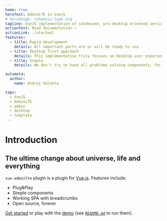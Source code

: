 ```yaml
---
home: true
heroText: AdminLTE in VueJS
# heroImage: /phoenix-logo.svg
tagline: VueJS implementation of condensed, pro-desktop oriented version of AdminLTE template
actionText: Read documentation →
actionLink: ./started/
features:
  - title: Rapid development
    details: All important parts are or will be ready to use
  - title: Desktop first approach
    details: This implementation truly focuses on Desktop user experience and performance
  - title: Simple
    details: We don't try to have all problems solving components, for example validation has to be handled manually

autometa:
  author:
    name: Ondrej Valenta

tags:
  - VueJS
  - AdminLTE
  - admin
  - desktop
  - template
---
```


# Introduction

## The ultime change about universe, life and everything

`vue-adminlte` plugin is a plugin for [Vue.js](http://vuejs.org).
Features include:

- Plug&Play
- Simple components
- Working SPA with breadcrumbs
- Open source, forever


[Get started](./started/) or play with the [demo](https://github.com/keenmate/vue-adminlte/tree/master/demo) (see [`README.md`](https://github.com/keenmate/vue-adminlte/) to run them).
